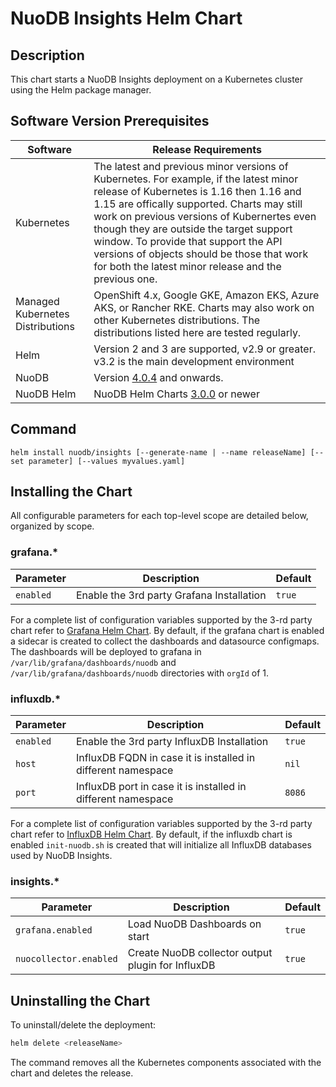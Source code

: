 # NuoDB Insights Helm Chart

## Description

This chart starts a NuoDB Insights deployment on a Kubernetes cluster using the Helm package manager.

## Software Version Prerequisites

| Software   | Release Requirements                           | 
|------------|------------------------------------------------|
| Kubernetes |  The latest and previous minor versions of Kubernetes. For example, if the latest minor release of Kubernetes is 1.16 then 1.16 and 1.15 are offically supported. Charts may still work on previous versions of Kubernertes even though they are outside the target support window. To provide that support the API versions of objects should be those that work for both the latest minor release and the previous one.|
| Managed Kubernetes Distributions |  OpenShift 4.x, Google GKE, Amazon EKS, Azure AKS, or Rancher RKE. Charts may also work on other Kubernetes distributions. The distributions listed here are tested regularly. |
| Helm       |  Version 2 and 3 are supported, v2.9 or greater. v3.2 is the main development environment   |
| NuoDB      |  Version [4.0.4](https://hub.docker.com/r/nuodb/nuodb-ce/tags) and onwards. |
| NuoDB Helm | NuoDB Helm Charts [3.0.0](https://github.com/nuodb/nuodb-helm-charts) or newer |

## Command

```
helm install nuodb/insights [--generate-name | --name releaseName] [--set parameter] [--values myvalues.yaml]
```

## Installing the Chart

All configurable parameters for each top-level scope are detailed below, organized by scope.

### grafana.*

| Parameter | Description | Default |
| ----- | ----------- | ------ |
| `enabled` | Enable the 3rd party Grafana Installation | `true` |

For a complete list of configuration variables supported by the 3-rd party chart refer to [Grafana Helm Chart](https://github.com/grafana/helm-charts/tree/main/charts/grafana).
By default, if the grafana chart is enabled a sidecar is created to collect the dashboards and datasource configmaps.
The dashboards will be deployed to grafana in `/var/lib/grafana/dashboards/nuodb` and `/var/lib/grafana/dashboards/nuodb` directories with `orgId` of 1.

### influxdb.*

| Parameter | Description | Default |
| ----- | ----------- | ------ |
| `enabled` | Enable the 3rd party InfluxDB Installation | `true` |
| `host` | InfluxDB FQDN in case it is installed in different namespace | `nil` |
| `port` | InfluxDB port in case it is installed in different namespace | `8086` |

For a complete list of configuration variables supported by the 3-rd party chart refer to [InfluxDB Helm Chart](https://github.com/influxdata/helm-charts/tree/master/charts/influxdb).
By default, if the influxdb chart is enabled `init-nuodb.sh` is created that will initialize all InfluxDB databases used by NuoDB Insights.

### insights.*

| Parameter | Description | Default |
| ----- | ----------- | ------ |
| `grafana.enabled` | Load NuoDB Dashboards on start | `true` |
| `nuocollector.enabled` | Create NuoDB collector output plugin for InfluxDB | `true` |


## Uninstalling the Chart

To uninstall/delete the deployment:

```bash
helm delete <releaseName>
```

The command removes all the Kubernetes components associated with the chart and deletes the release.
